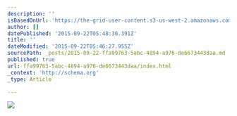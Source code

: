 ```yaml
---
description: ''
isBasedOnUrl: 'https://the-grid-user-content.s3-us-west-2.amazonaws.com/d420000b-29da-4b99-b0e0-acab1c0f7615.png'
author: []
datePublished: '2015-09-22T05:48:30.391Z'
title: ''
dateModified: '2015-09-22T05:46:27.955Z'
sourcePath: _posts/2015-09-22-ffa99763-5abc-4894-a976-de6673443daa.md
published: true
url: ffa99763-5abc-4894-a976-de6673443daa/index.html
_context: 'http://schema.org'
_type: Article

---
```

![](https://the-grid-user-content.s3-us-west-2.amazonaws.com/d420000b-29da-4b99-b0e0-acab1c0f7615.png)